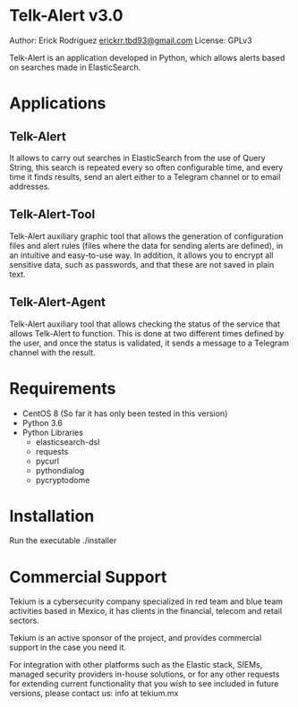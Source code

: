 # Telk-Alert v3.0

Author: Erick Rodríguez erickrr.tbd93@gmail.com
License: GPLv3

Telk-Alert is an application developed in Python, which allows alerts based on searches made in ElasticSearch.

# Applications
## Telk-Alert
It allows to carry out searches in ElasticSearch from the use of Query String, this search is repeated every so often configurable time, and every time it finds results, send an alert either to a Telegram channel or to email addresses.

## Telk-Alert-Tool
Telk-Alert auxiliary graphic tool that allows the generation of configuration files and alert rules (files where the data for sending alerts are defined), in an intuitive and easy-to-use way. In addition, it allows you to encrypt all sensitive data, such as passwords, and that these are not saved in plain text.

## Telk-Alert-Agent
Telk-Alert auxiliary tool that allows checking the status of the service that allows Telk-Alert to function. This is done at two different times defined by the user, and once the status is validated, it sends a message to a Telegram channel with the result.

# Requirements
- CentOS 8 (So far it has only been tested in this version) 
- Python 3.6
- Python Libraries
  - elasticsearch-dsl
  - requests
  - pycurl
  - pythondialog
  - pycryptodome

# Installation
Run the executable ./installer

# Commercial Support
Tekium is a cybersecurity company specialized in red team and blue team activities based in Mexico, it has clients in the financial, telecom and retail sectors.

Tekium is an active sponsor of the project, and provides commercial support in the case you need it.

For integration with other platforms such as the Elastic stack, SIEMs, managed security providers in-house solutions, or for any other requests for extending current functionality that you wish to see included in future versions, please contact us: info at tekium.mx
